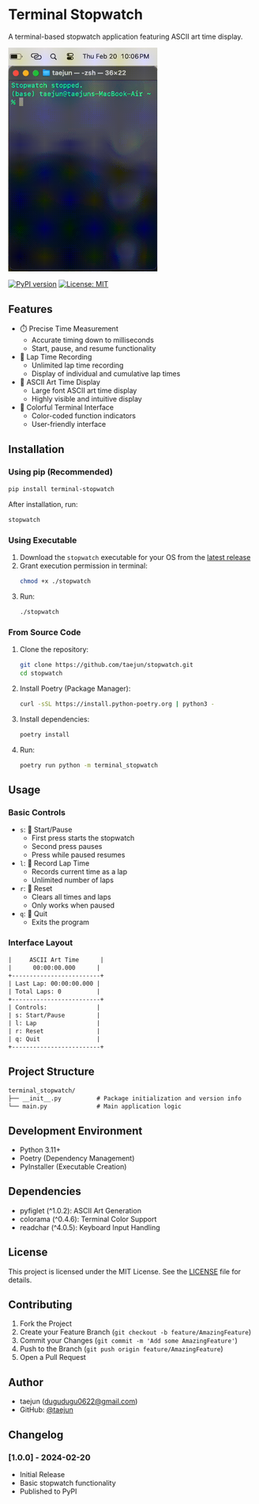 # Terminal Stopwatch

A terminal-based stopwatch application featuring ASCII art time display.

<img src="stopwatch_final3.gif" width="302" alt="Terminal Stopwatch Demo">

[![PyPI version](https://badge.fury.io/py/terminal-stopwatch.svg)](https://badge.fury.io/py/terminal-stopwatch)
[![License: MIT](https://img.shields.io/badge/License-MIT-yellow.svg)](https://opensource.org/licenses/MIT)

## Features

- ⏱️ Precise Time Measurement
  - Accurate timing down to milliseconds
  - Start, pause, and resume functionality
- 🎯 Lap Time Recording
  - Unlimited lap time recording
  - Display of individual and cumulative lap times
- 🎨 ASCII Art Time Display
  - Large font ASCII art time display
  - Highly visible and intuitive display
- 🌈 Colorful Terminal Interface
  - Color-coded function indicators
  - User-friendly interface

## Installation

### Using pip (Recommended)

```bash
pip install terminal-stopwatch
```

After installation, run:
```bash
stopwatch
```

### Using Executable

1. Download the `stopwatch` executable for your OS from the [latest release](https://github.com/taejun/stopwatch/releases/latest)
2. Grant execution permission in terminal:
   ```bash
   chmod +x ./stopwatch
   ```
3. Run:
   ```bash
   ./stopwatch
   ```

### From Source Code

1. Clone the repository:
   ```bash
   git clone https://github.com/taejun/stopwatch.git
   cd stopwatch
   ```

2. Install Poetry (Package Manager):
   ```bash
   curl -sSL https://install.python-poetry.org | python3 -
   ```

3. Install dependencies:
   ```bash
   poetry install
   ```

4. Run:
   ```bash
   poetry run python -m terminal_stopwatch
   ```

## Usage

### Basic Controls

- `s`: 🚀 Start/Pause
  - First press starts the stopwatch
  - Second press pauses
  - Press while paused resumes
- `l`: 📝 Record Lap Time
  - Records current time as a lap
  - Unlimited number of laps
- `r`: 🔄 Reset
  - Clears all times and laps
  - Only works when paused
- `q`: 🚫 Quit
  - Exits the program

### Interface Layout

```+-------------------------+
|     ASCII Art Time      |
|      00:00:00.000      |
+-------------------------+
| Last Lap: 00:00:00.000 |
| Total Laps: 0          |
+-------------------------+
| Controls:              |
| s: Start/Pause         |
| l: Lap                 |
| r: Reset               |
| q: Quit                |
+-------------------------+
```

## Project Structure

```
terminal_stopwatch/
├── __init__.py          # Package initialization and version info
└── main.py              # Main application logic

```

## Development Environment

- Python 3.11+
- Poetry (Dependency Management)
- PyInstaller (Executable Creation)

## Dependencies

- pyfiglet (^1.0.2): ASCII Art Generation
- colorama (^0.4.6): Terminal Color Support
- readchar (^4.0.5): Keyboard Input Handling

## License

This project is licensed under the MIT License. See the [LICENSE](LICENSE) file for details.

## Contributing

1. Fork the Project
2. Create your Feature Branch (`git checkout -b feature/AmazingFeature`)
3. Commit your Changes (`git commit -m 'Add some AmazingFeature'`)
4. Push to the Branch (`git push origin feature/AmazingFeature`)
5. Open a Pull Request

## Author

- taejun (dugudugu0622@gmail.com)
- GitHub: [@taejun](https://github.com/taejun)

## Changelog

### [1.0.0] - 2024-02-20
- Initial Release
- Basic stopwatch functionality
- Published to PyPI 
